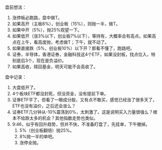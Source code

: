 

盘前想法：
1. 涨停板必跑路，盘中做T。
2. 如果高开（主板8%），创业板（15%），则抛一半，做T。
5. 如果中开（5%），抛25%观望一下。
4. 如果低开（涨3%以下，创业板7%以下），等持有，大概率会有高点。如果高点在上午，看高度抛，考虑做T；下午，就不动了。
5. 如果直接跌（5%，创业板10%）以下开？那看不懂了，跑路吧。
3. 证券，半导体，香港证券，金融科技这4个ETF，如果没封板，找点位入，特别是后3个，现在是负溢价。
7. 如果高收，赎回基金，明天可能不会高收了。

盘中记录：
1. 大盘低开了。
2. 4个板块ETF都没封死，但没资金，没有提前下单。
3. 证券ETF平了，但看了一眼成分股，又有点不敢买，感觉已经涨了很多天了，ETF也没有溢价，之后还会涨么？
4. 证券ETF几分钟从-10%震荡到0%，太刺激了。这是说明买入力量很强么？根本不给跌太多的机会？其他指数走势也类似。
5. 9:46，似乎有回升趋势，但并不快，不准备盯盘了，先挂单，下午撤掉。
    1. 5%（创业板翻倍）抛25%。
    2. 8%抛一半的单吧。
    3. 涨停全抛。